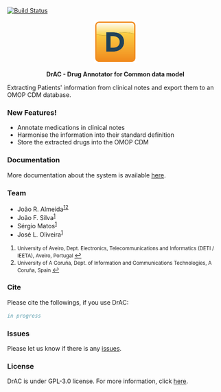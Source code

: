 [![Build Status](https://travis-ci.org/joemccann/dillinger.svg?branch=master)](https://github.com/bioinformatics-ua/DrAC/tree/master)

<p align="center"><img src="images/logo.png" alt="cn-to-cdm" height="100" border="0" /></p>

<p align="center"><b>DrAC - Drug Annotator for Common data model</b></p>

Extracting Patients' information from clinical notes and export them to an OMOP CDM database.

### New Features!

  - Annotate medications in clinical notes
  - Harmonise the information into their standard definition
  - Store the extracted drugs into the OMOP CDM

### Documentation

More documentation about the system is available [here](https://github.com/bioinformatics-ua/DrAC/wiki).

### Team
  * João R. Almeida<sup id="a1">[1](#f1)</sup><sup id="a2">[2](#f2)</sup>
  * João F. Silva<sup id="a1">[1](#f1)</sup>
  * Sérgio Matos<sup id="a1">[1](#f1)</sup>
  * José L. Oliveira<sup id="a1">[1](#f1)</sup>

1. <small id="f1"> University of Aveiro, Dept. Electronics, Telecommunications and Informatics (DETI / IEETA), Aveiro, Portugal </small> [↩](#a1)
2. <small id="f4"> University of A Coruña, Dept. of Information and Communications Technologies, A Coruña, Spain </small> [↩](#a4)

### Cite

Please cite the followings, if you use DrAC:

```bib
in progress
```

### Issues
Please let us know if there is any
[issues](https://github.com/bioinformatics-ua/DrAC/issues).

### License
DrAC is under GPL-3.0 license. For more information, click
[here](https://github.com/bioinformatics-ua/DrAC/blob/master/LICENSE).
